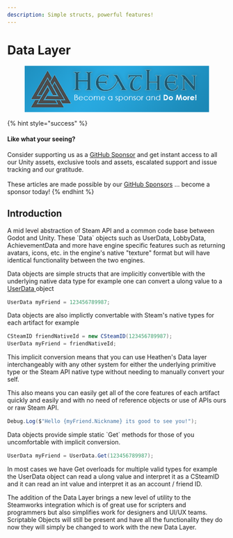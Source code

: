 ```yaml
---
description: Simple structs, powerful features!
---
```


# Data Layer

<figure><img src="../../../.gitbook/assets/512x128 Sponsor Banner.png" alt="Become a sponsor and Do More"><figcaption></figcaption></figure>

{% hint style="success" %}
#### Like what your seeing?

Consider supporting us as a [GitHub Sponsor](../../../) and get instant access to all our Unity assets, exclusive tools and assets, escalated support and issue tracking and our gratitude.\
\
These articles are made possible by our [GitHub Sponsors](https://github.com/sponsors/heathen-engineering) ... become a sponsor today!
{% endhint %}

## Introduction

A mid level abstraction of Steam API and a common code base between Godot and Unity. These \`Data\` objects such as UserData, LobbyData, AchievementData and more have engine specific features such as returning avatars, icons, etc. in the engine's native "texture" format but will have identical functionality between the two engines.

Data objects are simple structs that are implicitly convertible with the underlying native data type for example one can convert a ulong value to a [UserData ](user-data.md)object

```csharp
UserData myFriend = 123456789987;
```

Data objects are also implictly convertable with Steam's native types for each artifact for example

```csharp
CSteamID friendNativeId = new CSteamID(123456789987);
UserData myFriend = friendNativeId;
```

This implicit conversion means  that you can use Heathen's Data layer interchangeably with any other system for either the underlying primitive type or the Steam API native type without needing to manually convert your self.

This also means you can easily get all of the core features of each artifact quickly and easily and with no need of reference objects or use of APIs ours or raw Steam API.

```csharp
Debug.Log($"Hello {myFriend.Nickname} its good to see you!");
```

Data objects provide simple static \`Get\` methods for those of you uncomfortable with implicit conversion.

```csharp
UserData myFriend = UserData.Get(123456789987);
```

In most cases we have Get overloads for multiple valid types for example the UserData object can read a ulong value and interpret it as a CSteamID and it can read an int value and interpret it as an account / friend ID.

The addition of the Data Layer brings a new level of utility to the Steamworks integration which is of great use for scripters and programmers but also simplifies work for designers and UI/UX teams. Scriptable Objects will still be present and have all the functionality they do now they will simply be changed to work with the new Data Layer.
